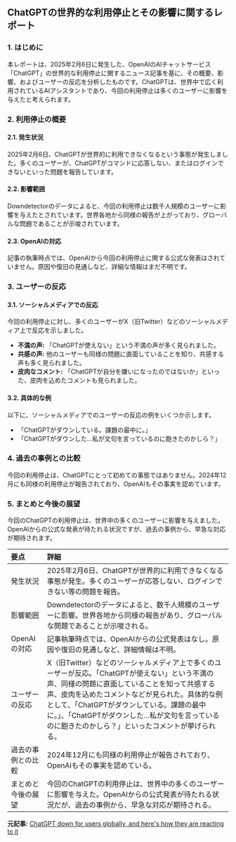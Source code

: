 ## ChatGPTの世界的な利用停止とその影響に関するレポート

### 1. はじめに

本レポートは、2025年2月6日に発生した、OpenAIのAIチャットサービス「ChatGPT」の世界的な利用停止に関するニュース記事を基に、その概要、影響、およびユーザーの反応を分析したものです。ChatGPTは、世界中で広く利用されているAIアシスタントであり、今回の利用停止は多くのユーザーに影響を与えたと考えられます。

### 2. 利用停止の概要

#### 2.1. 発生状況

2025年2月6日、ChatGPTが世界的に利用できなくなるという事態が発生しました。多くのユーザーが、ChatGPTがコマンドに応答しない、またはログインできないといった問題を報告しています。

#### 2.2. 影響範囲

Downdetectorのデータによると、今回の利用停止は数千人規模のユーザーに影響を与えたとされています。世界各地から同様の報告が上がっており、グローバルな問題であることが示唆されています。

#### 2.3. OpenAIの対応

記事の執筆時点では、OpenAIから今回の利用停止に関する公式な発表はされていません。原因や復旧の見通しなど、詳細な情報はまだ不明です。

### 3. ユーザーの反応

#### 3.1. ソーシャルメディアでの反応

今回の利用停止に対し、多くのユーザーがX（旧Twitter）などのソーシャルメディア上で反応を示しました。

*   **不満の声:** 「ChatGPTが使えない」という不満の声が多く見られました。
*   **共感の声:** 他のユーザーも同様の問題に直面していることを知り、共感する声も多く見られました。
*   **皮肉なコメント:** 「ChatGPTが自分を嫌いになったのではないか」といった、皮肉を込めたコメントも見られました。

#### 3.2. 具体的な例

以下に、ソーシャルメディアでのユーザーの反応の例をいくつか示します。

*   「ChatGPTがダウンしている。課題の最中に。」
*   「ChatGPTがダウンした…私が文句を言っているのに飽きたのかしら？」

### 4. 過去の事例との比較

今回の利用停止は、ChatGPTにとって初めての事態ではありません。2024年12月にも同様の利用停止が報告されており、OpenAIもその事実を認めています。

### 5. まとめと今後の展望

今回のChatGPTの利用停止は、世界中の多くのユーザーに影響を与えました。OpenAIからの公式な発表が待たれる状況ですが、過去の事例から、早急な対応が期待されます。

| 要点         | 詳細                                                                                                                                                                                                                            |
| :----------- | :----------------------------------------------------------------------------------------------------------------------------------------------------------------------------------------------------------------------------- |
| 発生状況       | 2025年2月6日、ChatGPTが世界的に利用できなくなる事態が発生。多くのユーザーが応答しない、ログインできない等の問題を報告。                                                                                                                                                            |
| 影響範囲       | Downdetectorのデータによると、数千人規模のユーザーに影響。世界各地から同様の報告があり、グローバルな問題であることが示唆される。                                                                                                                                                            |
| OpenAIの対応   | 記事執筆時点では、OpenAIからの公式発表はなし。原因や復旧の見通しなど、詳細情報は不明。                                                                                                                                                                            |
| ユーザーの反応   | X（旧Twitter）などのソーシャルメディア上で多くのユーザーが反応。「ChatGPTが使えない」という不満の声、同様の問題に直面していることを知って共感する声、皮肉を込めたコメントなどが見られた。具体的な例として、「ChatGPTがダウンしている。課題の最中に。」、「ChatGPTがダウンした…私が文句を言っているのに飽きたのかしら？」といったコメントが挙げられる。 |
| 過去の事例との比較 | 2024年12月にも同様の利用停止が報告されており、OpenAIもその事実を認めている。                                                                                                                                                                                           |
| まとめと今後の展望 | 今回のChatGPTの利用停止は、世界中の多くのユーザーに影響を与えた。OpenAIからの公式発表が待たれる状況だが、過去の事例から、早急な対応が期待される。                                                                                                                                                                  |

**元記事:** [ChatGPT down for users globally, and here's how they are reacting to it](https://www.digit.in/news/general/chatgpt-down-for-users-globally-and-heres-how-they-are-reacting-to-it.html)

